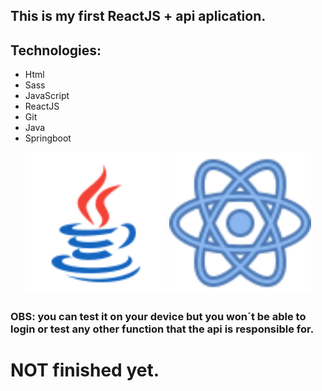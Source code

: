 ## This is my first ReactJS + api aplication.

## Technologies:

- Html
- Sass
- JavaScript
- ReactJS
- Git
- Java
- Springboot

<p align="center">
    <img src="imgsreadme/icons8-logo-java-coffee-cup.svg" style="width:45%">
    <img src="imgsreadme/icons8-reagir.svg" style="width:45%">

</p>

### OBS: you can test it on your device but you won´t be able to login or test any other function that the api is responsible for.

# NOT finished yet.
